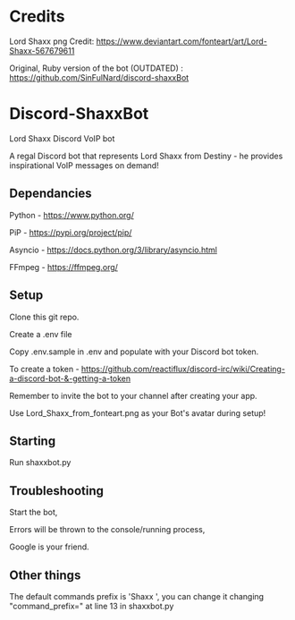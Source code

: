 # Credits

Lord Shaxx png Credit: https://www.deviantart.com/fonteart/art/Lord-Shaxx-567679611

Original, Ruby version of the bot (OUTDATED) : https://github.com/SinFulNard/discord-shaxxBot

# Discord-ShaxxBot

Lord Shaxx Discord VoIP bot

A regal Discord bot that represents Lord Shaxx from Destiny - he provides inspirational VoIP messages on demand!

## Dependancies

Python - https://www.python.org/

PiP - https://pypi.org/project/pip/

Asyncio - https://docs.python.org/3/library/asyncio.html

FFmpeg - https://ffmpeg.org/

## Setup

Clone this git repo.

Create a .env file

Copy .env.sample in .env and populate with your Discord bot token.

To create a token - https://github.com/reactiflux/discord-irc/wiki/Creating-a-discord-bot-&-getting-a-token

Remember to invite the bot to your channel after creating your app.

Use Lord_Shaxx_from_fonteart.png as your Bot's avatar during setup!

## Starting

Run shaxxbot.py

## Troubleshooting

Start the bot,

Errors will be thrown to the console/running process,

Google is your friend.

## Other things

The default commands prefix is 'Shaxx ', you can change it changing "command_prefix=" at line 13 in shaxxbot.py

